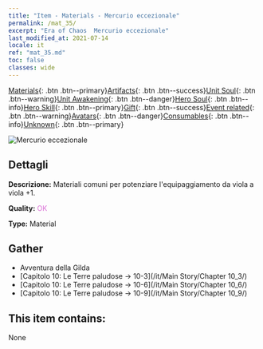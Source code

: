 ```yaml
---
title: "Item - Materials - Mercurio eccezionale"
permalink: /mat_35/
excerpt: "Era of Chaos  Mercurio eccezionale"
last_modified_at: 2021-07-14
locale: it
ref: "mat_35.md"
toc: false
classes: wide
---
```

 [Materials](/ItemsIT/){: .btn .btn--primary}[Artifacts](/ItemsIT/Artifacts/){: .btn .btn--success}[Unit Soul](/ItemsIT/UnitSoul/){: .btn .btn--warning}[Unit Awakening](/ItemsIT/UnitAwakening/){: .btn .btn--danger}[Hero Soul](/ItemsIT/HeroSoul/){: .btn .btn--info}[Hero Skill](/ItemsIT/HeroSkill/){: .btn .btn--primary}[Gift](/ItemsIT/Gift/){: .btn .btn--success}[Event related](/ItemsIT/Events/){: .btn .btn--warning}[Avatars](/ItemsIT/Avatars/){: .btn .btn--danger}[Consumables](/ItemsIT/Consumables/){: .btn .btn--info}[Unknown](/ItemsIT/Unknown/){: .btn .btn--primary}

 ![Mercurio eccezionale](/images/t/i_cailiao_shuiyin2.png)

## Dettagli
 **Descrizione:** Materiali comuni per potenziare l'equipaggiamento da viola a viola +1.

 **Quality:** <span style="color: #DA70D6">OK</span>

 **Type:** Material

## Gather

*    Avventura della Gilda 
*    [Capitolo 10: Le Terre paludose -> 10-3](/it/Main Story/Chapter 10_3/) 
*    [Capitolo 10: Le Terre paludose -> 10-6](/it/Main Story/Chapter 10_6/) 
*    [Capitolo 10: Le Terre paludose -> 10-9](/it/Main Story/Chapter 10_9/) 

## This item contains:

  None


